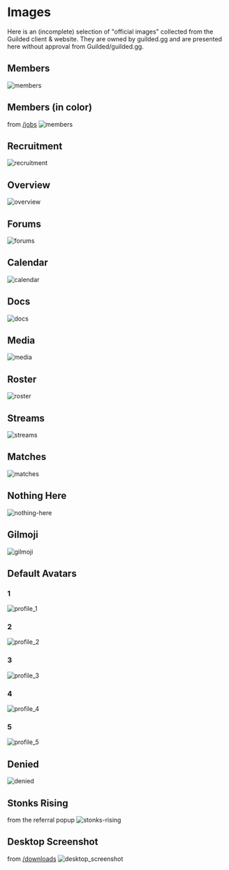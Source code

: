 # Images

Here is an (incomplete) selection of "official images" collected from the Guilded client & website. They are owned by guilded.gg and are presented here without approval from Guilded/guilded.gg.

## Members
![members](https://img.guildedcdn.com/asset/TabEmptyStates/gil_members.png)

## Members (in color)
from [/jobs](https://guilded.gg/jobs)
![members](https://img.guildedcdn.com/asset/Jobs/jobs-hero.png)

## Recruitment
![recruitment](https://img.guildedcdn.com/asset/TabEmptyStates/gil_recruitment.png)

## Overview
![overview](https://img.guildedcdn.com/asset/TabEmptyStates/gil_overview.png)

## Forums
![forums](https://img.guildedcdn.com/asset/TabEmptyStates/gil_forums.png)

## Calendar
![calendar](https://img.guildedcdn.com/asset/TabEmptyStates/gil_calendar.png)

## Docs
![docs](https://img.guildedcdn.com/asset/TabEmptyStates/gil_docs.png)

## Media
![media](https://img.guildedcdn.com/asset/TabEmptyStates/gil_media.png)

## Roster
![roster](https://img.guildedcdn.com/asset/TabEmptyStates/gil_roster.png)

## Streams
![streams](https://img.guildedcdn.com/asset/TabEmptyStates/gil_streams.png)

## Matches
![matches](https://img.guildedcdn.com/asset/TabEmptyStates/gil_matches.png)

## Nothing Here
![nothing-here](https://img.guildedcdn.com/asset/GenericMessages/nothing-here.png)

## Gilmoji
![gilmoji](https://img.guildedcdn.com/asset/Default/Gilmoji.png)

## Default Avatars

### 1
![profile_1](https://img.guildedcdn.com/asset/DefaultUserAvatars/profile_1.png)

### 2
![profile_2](https://img.guildedcdn.com/asset/DefaultUserAvatars/profile_2.png)

### 3
![profile_3](https://img.guildedcdn.com/asset/DefaultUserAvatars/profile_3.png)

### 4
![profile_4](https://img.guildedcdn.com/asset/DefaultUserAvatars/profile_4.png)

### 5
![profile_5](https://img.guildedcdn.com/asset/DefaultUserAvatars/profile_5.png)

## Denied
![denied](https://img.guildedcdn.com/asset/GenericMessages/denied.png)

## Stonks Rising
from the referral popup
![stonks-rising](https://img.guildedcdn.com/asset/Referral/gil_stonks-rising.png)

## Desktop Screenshot
from [/downloads](https://guilded.gg/downloads)
![desktop_screenshot](https://img.guildedcdn.com/asset/App/Desktop_Screenshot.png)
